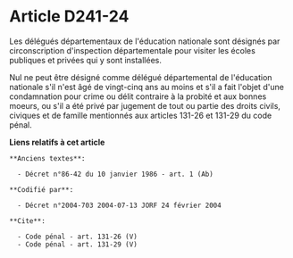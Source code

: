 # Article D241-24

Les délégués départementaux de l'éducation nationale sont désignés par circonscription d'inspection départementale pour
visiter les écoles publiques et privées qui y sont installées.

Nul ne peut être désigné comme délégué départemental de l'éducation nationale s'il n'est âgé de vingt-cinq ans au moins et
s'il a fait l'objet d'une condamnation pour crime ou délit contraire à la probité et aux bonnes moeurs, ou s'il a été privé
par jugement de tout ou partie des droits civils, civiques et de famille mentionnés aux articles 131-26 et 131-29 du code
pénal.

**Liens relatifs à cet article**

	**Anciens textes**:

	  - Décret n°86-42 du 10 janvier 1986 - art. 1 (Ab)

	**Codifié par**:

	  - Décret n°2004-703 2004-07-13 JORF 24 février 2004

	**Cite**:

	  - Code pénal - art. 131-26 (V)
	  - Code pénal - art. 131-29 (V)
